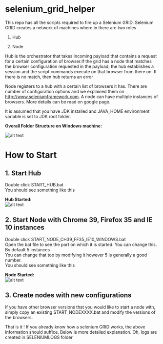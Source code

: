 # selenium_grid_helper
This repo has all the scripts required to fire up a Selenium GRID. Selenium GRID creates 
a network of machines where in there are two roles  
  
1. Hub  

2. Node  
  
Hub is the orchestrator that takes incoming payload that contains a request for a certain configuration of browser.If the grid has a node that matches the browser configuration requested in the payload, the hub establishes a session and the script commands execute on that browser from there on. If there is no match, then hub returns an error  
  

Node registers to a hub with a certain list of browsers it has. There are number of configuration options and we explained them on http://www.seleniumframework.com. A node can have multiple instances of browsers. More details can be read on google page. 

It is assumed that you have JDK installed and JAVA_HOME environment variable is set to JDK root folder.  

**Overall Folder Structure on Windows machine:**  
 
![alt text](https://github.com/machzqcq/selenium_grid_helper/raw/master/images/OverallFolderView.png "Overall view of Folders")

# How to Start  

## 1. Start Hub  
Double click START_HUB.bat  
You should see something like this  

**Hub Started:**   
![alt text](https://github.com/machzqcq/selenium_grid_helper/raw/master/images/starthub.png "Hub Started")   

## 2. Start Node with Chrome 39, Firefox 35 and IE 10 instances  
Double click START_NODE_CH39_FF35_IE10_WINDOWS.bat  
Open the bat file to see the port on which it is started. You can change this. By default 5 instances  
You can change that too by modifying it however 5 is generally a good number.  
You should see something like this  

**Node Started:**  
![alt text](https://github.com/machzqcq/selenium_grid_helper/raw/master/images/startnode.png "Node Started")  

## 3. Create nodes with new configurations  

If you have other browser versions that you would like to start a node with, simply copy an existing START_NODEXXXX.bat and modify the versions of the browsers.   

That is it ! If you already know how a selenium GRID works, the above information should suffice. Below is more detailed explanation. Oh, logs are created in SELENIUMLOGS folder
  
